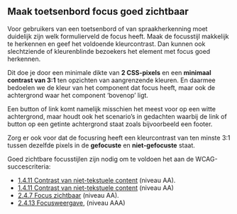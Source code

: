 ## Maak toetsenbord focus goed zichtbaar

Voor gebruikers van een toetsenbord of van spraakherkenning moet duidelijk zijn welk formulierveld de focus heeft. Maak de focusstijl makkelijk te herkennen en geef het voldoende kleurcontrast. Dan kunnen ook slechtziende of kleurenblinde bezoekers het element met focus goed herkennen.

Dit doe je door een minimale dikte van **2 CSS-pixels** en een **minimaal contrast van 3:1** ten opzichten van aangrenzende kleuren. En daarmee bedoelen we de kleur van het component dat focus heeft, maar ook de achtergrond waar het component ‘bovenop’ ligt.

Een button of link komt namelijk misschien het meest voor op een witte achtergrond, maar houdt ook het scenario’s in gedachten waarbij de link of button op een getinte achtergrond staat zoals bijvoorbeeld een footer.

Zorg er ook voor dat de focusring heeft een kleurcontrast van ten minste 3:1 tussen dezelfde pixels in de **gefocuste** en **niet-gefocuste** staat.

Goed zichtbare focusstijlen zijn nodig om te voldoen het aan de WCAG-succescriteria:

- [1.4.11 Contrast van niet-tekstuele content](https://www.w3.org/WAI/WCAG22/Understanding/non-text-content.html) (niveau AA).
- [1.4.11 Contrast van niet-tekstuele content](https://www.w3.org/WAI/WCAG22/Understanding/non-text-content.html) (niveau AA)
- [2.4.7 Focus zichtbaar](/wcag/2.4.7/) (niveau AA).
- [2.4.13 Focusweergave](https://www.w3.org/WAI/WCAG22/Understanding/focus-appearance.html), (niveau AAA)

